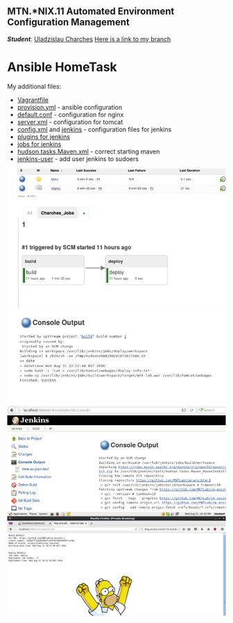 MTN.*NIX.11 Automated Environment Configuration Management
---

***Student***: [Uladzislau Charches](https://upsa.epam.com/workload/employeeView.do?employeeId=4060741400038705754#emplTab=general)
[Here is a link to my branch](https://github.com/MNTLab/cm-ansible-1/tree/uladzislau_charches)
# Ansible HomeTask

My additional files:
- [Vagrantfile](/vagrant/Vagrantfile)
- [provision.yml](/vagrant/ansible/provision.yml) - ansible configuration
- [default.conf](/vagrant/ansible/default.conf) - configuration for nginx
- [server.xml](/vagrant/ansible/server.xml) - configuration for tomcat
- [config.xml](/vagrant/ansible/config.xml) and [jenkins](/vagrant/ansible/jenkins) - configuration files for jenkins
- [plugins for jenkins](/vagrant/ansible/plugins/)
- [jobs for jenkins](/vagrant/ansible/jobs/)
- [hudson.tasks.Maven.xml](/vagrant/ansible/hudson.tasks.Maven.xml) - correct starting maven 
- [jenkins-user](/vagrant/ansible/jenkins-user) - add user jenkins to sudoers 


![4](https://github.com/MNTLab/cm-ansible-1/blob/uladzislau_charches/resources/5.png)
![4](https://github.com/MNTLab/cm-ansible-1/blob/uladzislau_charches/resources/4.png)
![3](https://github.com/MNTLab/cm-ansible-1/blob/uladzislau_charches/resources/3.png)
![2](https://github.com/MNTLab/cm-ansible-1/blob/uladzislau_charches/resources/2.png)
![1](https://github.com/MNTLab/cm-ansible-1/blob/uladzislau_charches/resources/1.png)
